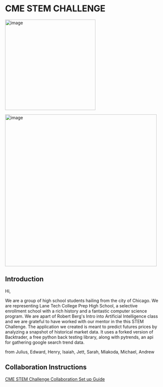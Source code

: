 <h1> CME STEM CHALLENGE </h1>
<img width="295" alt="image" src="https://user-images.githubusercontent.com/69230048/158625289-9a2ae749-1e9d-4775-ad1c-80181c9d89f0.png">

<img width="495" alt="image" src="https://user-images.githubusercontent.com/69230048/157745430-2d7a9991-925c-4ea9-accd-4d7c4acb224e.png"><h2> Introduction</h2>
Hi, 

We are a group of high school students hailing from the city of Chicago. We are representing Lane Tech College Prep High School, a selective enrollment school with a rich history and a fantastic computer science program. We are apart of Robert Berg's Intro into Artificial Intelligence class and we are grateful to have worked with our mentor in the this STEM Challenge. The application we created is meant to predict futures prices by analyzing a snapshot of historical market data. It uses a forked version of Backtrader, a free python back testing library, along with pytrends, an api for gathering google search trend data. 

from Julius, Edward, Henry, Isaiah, Jett, Sarah, Miakoda, Michael, Andrew

<h2> Collaboration Instructions </h2>
<a href="https://docs.google.com/document/d/1Z5aOgrz6govOdr-6FP3YVO_AdIh960dYX1rqxPL0EbY/edit?usp=sharing">CME STEM Challenge Collaboration Set up Guide</a>

